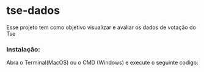 # tse-dados
Esse projeto tem como objetivo visualizar e avaliar os dados de votação do Tse

### Instalação:
Abra o Terminal(MacOS) ou o CMD (Windows)  e execute o seguinte codigo:

